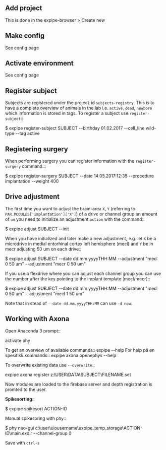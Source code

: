 Add project
-----------
This is done in the expipe-browser > Create new

Make config
-----------
See config page

Activate environment
--------------------
See config page

Register subject
----------------

Subjects are registered under the project-id ``subjects-registry``. This is to
have a complete overview of animals in the lab i.e. `active`, `dead`, `newborn`
which information is stored in tags. To register a subject use ``register-subject``::

  $ expipe register-subject SUBJECT --birthday 01.02.2017 --cell_line wild-type --tag active

Registering surgery
-------------------

When performing surgery you can register information with the ``register-surgery``
command.::

  $ expipe register-surgery SUBJECT --date 14.05.2017:12:35 --procedure implantation --weight 400

Drive adjustment
----------------

The first time you want to adjust the brain-area ``X``, ``Y``
(referring to ``PAR.MODULES['implantation']['X']``) of a drive or channel group
an amount of ``um`` you need to
initialize an adjustment `action` with the command::

  $ expipe adjust SUBJECT --init

When you have initialized and later make a new adjustment, e.g. let ``X`` be a microdrive in 
medial entorhinal cortex left hemisphere (mecl) and ``Y`` be in mecr adjusting 50 um on each drive::

  $ expipe adjust SUBJECT --date dd.mm.yyyyTHH:MM --adjustment "mecl 0 50 um" --adjustment "mecr 0 50 um"

If you use a flexdrive where you can adjust each channel group you can use the number after the 
key pointing to the implant template (mecl/mecr)::

  $ expipe adjust SUBJECT --date dd.mm.yyyyTHH:MM --adjustment "mecl 0 50 um" --adjustment "mecl 1 50 um"

Note that in stead of ``--date dd.mm.yyyyTHH:MM`` can use ``-d now``.

Working with Axona
------------------

Open Anaconda 3 prompt::

  activate phy

To get an overview of available commands::
  expipe --help
For help på en spesifikk kommando::
  expipe axona openephys --help

To overwrite existing data use ``--overwrite``::

  expipe axona register z:\USER\DATA\SUBJECT\FILENAME.set

Now modules are loaded to the firebase server and depth registration
is promted to the user.

**Spikesorting**::

  $ expipe spikesort ACTION-ID

Manual spikesoring with phy::

  $ phy neo-gui c:\user\uiousername\expipe_temp_storage\ACTION-ID\main.exdir --channel-group 0

Save with `ctrl-s`